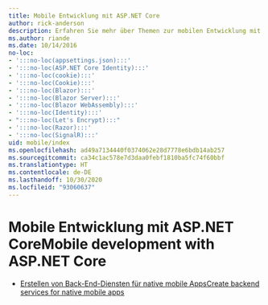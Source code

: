 ```yaml
---
title: Mobile Entwicklung mit ASP.NET Core
author: rick-anderson
description: Erfahren Sie mehr über Themen zur mobilen Entwicklung mit ASP.NET Core.
ms.author: riande
ms.date: 10/14/2016
no-loc:
- ':::no-loc(appsettings.json):::'
- ':::no-loc(ASP.NET Core Identity):::'
- ':::no-loc(cookie):::'
- ':::no-loc(Cookie):::'
- ':::no-loc(Blazor):::'
- ':::no-loc(Blazor Server):::'
- ':::no-loc(Blazor WebAssembly):::'
- ':::no-loc(Identity):::'
- ":::no-loc(Let's Encrypt):::"
- ':::no-loc(Razor):::'
- ':::no-loc(SignalR):::'
uid: mobile/index
ms.openlocfilehash: ad49a7134440f0374062e28d7778e6bdb14ab257
ms.sourcegitcommit: ca34c1ac578e7d3daa0febf1810ba5fc74f60bbf
ms.translationtype: HT
ms.contentlocale: de-DE
ms.lasthandoff: 10/30/2020
ms.locfileid: "93060637"
---
```

# <a name="mobile-development-with-aspnet-core"></a><span data-ttu-id="ffef2-103">Mobile Entwicklung mit ASP.NET Core</span><span class="sxs-lookup"><span data-stu-id="ffef2-103">Mobile development with ASP.NET Core</span></span>

* [<span data-ttu-id="ffef2-104">Erstellen von Back-End-Diensten für native mobile Apps</span><span class="sxs-lookup"><span data-stu-id="ffef2-104">Create backend services for native mobile apps</span></span>](native-mobile-backend.md)
